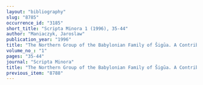 ```yaml
---
layout: "bibliography"
slug: "8785"
occurrence_id: "3185"
short_title: "Scripta Minora 1 (1996), 35-44"
author: "Maniaczyk, Jaroslaw"
publication_year: "1996"
title: "The Northern Group of the Babylonian Family of Šigūa. A Contribution to the Studies of Babylonian Society in the Second Half of the First Millennium B.C."
volume_no_: "1"
pages: "35-44"
journal: "Scripta Minora"
title: "The Northern Group of the Babylonian Family of Šigūa. A Contribution to the Studies of Babylonian Society in the Second Half of the First Millennium B.C."
previous_item: "8788"
---
```

